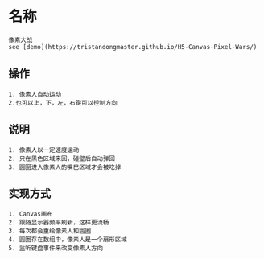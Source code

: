 # 名称
	像素大战
	see [demo](https://tristandongmaster.github.io/H5-Canvas-Pixel-Wars/)

## 操作
	1. 像素人自动运动
	2.也可以上，下，左，右键可以控制方向

## 说明
	1. 像素人以一定速度运动
	2. 只在黑色区域来回，碰壁后自动弹回
	3. 圆圈进入像素人的嘴巴区域才会被吃掉

## 实现方式
	1. Canvas画布
	2. 跟随显示器频率刷新，这样更流畅
	3. 每次都会重绘像素人和圆圈
	4. 圆圈存在数组中，像素人是一个扇形区域
	5. 监听键盘事件来改变像素人方向

